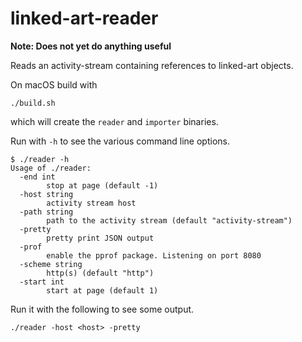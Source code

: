 # linked-art-reader

**Note: Does not yet do anything useful**

Reads an activity-stream containing references to linked-art objects.

On macOS build with
```
./build.sh
```
which will create the `reader` and `importer` binaries.

Run with `-h` to see the various command line options.

```
$ ./reader -h
Usage of ./reader:
  -end int
    	stop at page (default -1)
  -host string
    	activity stream host
  -path string
    	path to the activity stream (default "activity-stream")
  -pretty
    	pretty print JSON output
  -prof
    	enable the pprof package. Listening on port 8080
  -scheme string
    	http(s) (default "http")
  -start int
    	start at page (default 1)
```

Run it with the following to see some output.

`./reader -host <host> -pretty`
